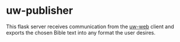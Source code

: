# uw-publisher

This flask server receives communication from the [uw-web](https://github.com/unfoldingWord-dev/uw-web) client
and exports the chosen Bible text into any format the user desires.
